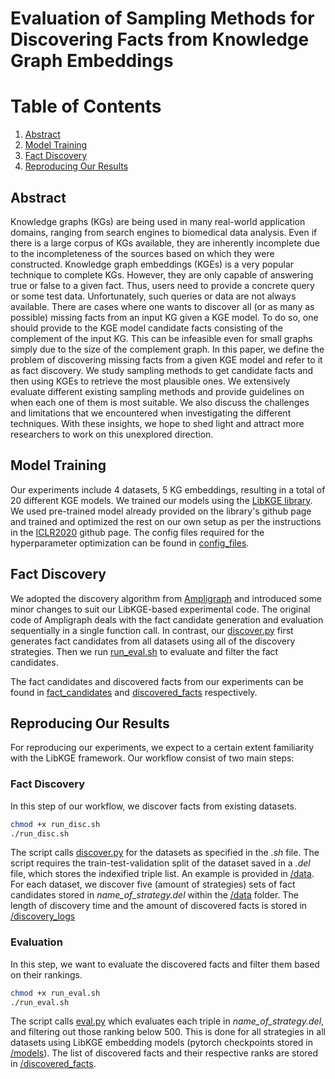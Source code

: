 # Evaluation of Sampling Methods for Discovering Facts from Knowledge Graph Embeddings

# Table of Contents

1. [Abstract](#abstract)
2. [Model Training](#model-training)
3. [Fact Discovery](#fact-discovery)
4. [Reproducing Our Results](#reproducing-our-results)

## Abstract
Knowledge graphs (KGs) are being used in many real-world application domains, ranging from search engines to biomedical data analysis. Even if there is a large corpus of KGs available, they are inherently incomplete due to the incompleteness of the sources based on which they were constructed. Knowledge graph embeddings (KGEs) is a very popular technique to complete KGs. However, they are only capable of answering true or false to a given fact. Thus, users need to provide a concrete query or some test data. Unfortunately, such queries or data are not always available.  There are cases where one wants to discover all (or as many as possible) missing facts from an input KG given a KGE model.  To do so, one should provide to the KGE model candidate facts consisting of the complement of the input KG.  This can be infeasible even for small graphs simply due to the size of the complement graph. In this paper, we define the problem of discovering missing facts from a given KGE model and refer to it as fact discovery. We study sampling methods to get candidate facts and then using KGEs to retrieve the most plausible ones. We extensively evaluate different existing sampling methods and provide guidelines on when each one of them is most suitable. We also discuss the challenges and limitations that we encountered when investigating the different techniques. With these insights, we hope to shed light and attract more researchers to work on this unexplored direction.

## Model Training
Our experiments include 4 datasets, 5 KG embeddings, resulting in a total of 20 different KGE models. We trained our models using the [LibKGE library](https://github.com/uma-pi1/kge#results-and-pretrained-models). We used pre-trained model already provided on the library's github page and trained and optimized the rest on our own setup as per the instructions in the [ICLR2020](https://github.com/uma-pi1/kge-iclr20) github page. The config files required for the hyperparameter optimization can be found in [config_files](config_files/).

## Fact Discovery
We adopted the discovery algorithm from [Ampligraph](https://docs.ampligraph.org/en/1.4.0/generated/ampligraph.discovery.discover_facts.html) and introduced some minor changes to suit our LibKGE-based experimental code. The original code of Ampligraph deals with the fact candidate generation and evaluation sequentially in a single function call. In contrast, our [discover.py](scripts/discover.py) first generates fact candidates from all datasets using all of the discovery strategies. Then we run [run_eval.sh](scripts/run_eval.sh) to evaluate and filter the fact candidates.

The fact candidates and discovered facts from our experiments can be found in [fact_candidates](fact_candidates/) and [discovered_facts](discovered_facts/) respectively.


## Reproducing Our Results
For reproducing our experiments, we expect to a certain extent familiarity with the LibKGE framework. Our workflow consist of two main steps:

### Fact Discovery
In this step of our workflow, we discover facts from existing datasets.

```sh
chmod +x run_disc.sh
./run_disc.sh
```

The script calls [discover.py](scripts/discover.py) for the datasets as specified in the *.sh* file. The script requires the train-test-validation split of the dataset saved in a *.del* file, which stores the indexified triple list. An example is provided in [/data](./data/). For each dataset, we discover five (amount of strategies) sets of fact candidates stored in *name_of_strategy.del* within the [/data](./data/) folder. The length of discovery time and the amount of discovered facts is stored in [/discovery_logs](./discovery_logs/)

### Evaluation
In this step, we want to evaluate the discovered facts and filter them based on their rankings.

```sh
chmod +x run_eval.sh
./run_eval.sh
```

The script calls [eval.py](scripts/eval.py) which evaluates each triple in *name_of_strategy.del*, and filtering out those ranking below 500. This is done for all strategies in all datasets using LibKGE embedding models (pytorch checkpoints stored in [/models](/models/)). The list of discovered facts and their respective ranks are stored in [/discovered_facts](/discovered_facts/).